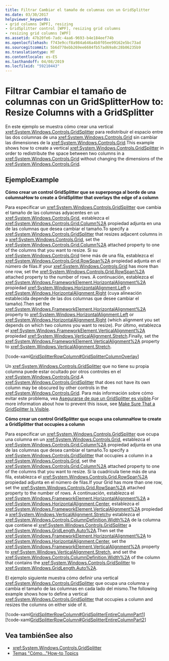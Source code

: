 ```yaml
---
title: Filtrar Cambiar el tamaño de columnas con un GridSplitter
ms.date: 03/30/2017
helpviewer_keywords:
- grid columns [WPF], resizing
- GridSplitter control [WPF], resizing grid columns
- resizing grid columns [WPF]
ms.assetid: 47b20fe6-7adc-4aa6-9693-b4e184eef74b
ms.openlocfilehash: f743e9ccf8a984a646a4b8f05ee99162e5bc73ad
ms.sourcegitcommit: 5b6d778ebb269ee6684fb57ad69a8c28b06235b9
ms.translationtype: MT
ms.contentlocale: es-ES
ms.lasthandoff: 04/08/2019
ms.locfileid: "59210443"
---
```

# <a name="how-to-resize-columns-with-a-gridsplitter"></a><span data-ttu-id="2ff9c-102">Filtrar Cambiar el tamaño de columnas con un GridSplitter</span><span class="sxs-lookup"><span data-stu-id="2ff9c-102">How to: Resize Columns with a GridSplitter</span></span>
<span data-ttu-id="2ff9c-103">En este ejemplo se muestra cómo crear una vertical <xref:System.Windows.Controls.GridSplitter> para redistribuir el espacio entre las dos columnas de una <xref:System.Windows.Controls.Grid> sin cambiar las dimensiones de la <xref:System.Windows.Controls.Grid>.</span><span class="sxs-lookup"><span data-stu-id="2ff9c-103">This example shows how to create a vertical <xref:System.Windows.Controls.GridSplitter> in order to redistribute the space between two columns in a <xref:System.Windows.Controls.Grid> without changing the dimensions of the <xref:System.Windows.Controls.Grid>.</span></span>  
  
## <a name="example"></a><span data-ttu-id="2ff9c-104">Ejemplo</span><span class="sxs-lookup"><span data-stu-id="2ff9c-104">Example</span></span>  
 **<span data-ttu-id="2ff9c-105">Cómo crear un control GridSplitter que se superponga al borde de una columna</span><span class="sxs-lookup"><span data-stu-id="2ff9c-105">How to create a GridSplitter that overlays the edge of a column</span></span>**  
  
 <span data-ttu-id="2ff9c-106">Para especificar un <xref:System.Windows.Controls.GridSplitter> que cambia el tamaño de las columnas adyacentes en un <xref:System.Windows.Controls.Grid>, establezca el <xref:System.Windows.Controls.Grid.Column%2A> propiedad adjunta en una de las columnas que desea cambiar el tamaño.</span><span class="sxs-lookup"><span data-stu-id="2ff9c-106">To specify a <xref:System.Windows.Controls.GridSplitter> that resizes adjacent columns in a <xref:System.Windows.Controls.Grid>, set the <xref:System.Windows.Controls.Grid.Column%2A> attached property to one of the columns that you want to resize.</span></span> <span data-ttu-id="2ff9c-107">Si su <xref:System.Windows.Controls.Grid> tiene más de una fila, establezca el <xref:System.Windows.Controls.Grid.RowSpan%2A> propiedad adjunta en el número de filas.</span><span class="sxs-lookup"><span data-stu-id="2ff9c-107">If your <xref:System.Windows.Controls.Grid> has more than one row, set the <xref:System.Windows.Controls.Grid.RowSpan%2A> attached property to the number of rows.</span></span> <span data-ttu-id="2ff9c-108">A continuación, establezca el <xref:System.Windows.FrameworkElement.HorizontalAlignment%2A> propiedad <xref:System.Windows.HorizontalAlignment.Left> o <xref:System.Windows.HorizontalAlignment.Right> (cuya alineación establecida depende de las dos columnas que desee cambiar el tamaño).</span><span class="sxs-lookup"><span data-stu-id="2ff9c-108">Then set the <xref:System.Windows.FrameworkElement.HorizontalAlignment%2A> property to <xref:System.Windows.HorizontalAlignment.Left> or <xref:System.Windows.HorizontalAlignment.Right> (which alignment you set depends on which two columns you want to resize).</span></span> <span data-ttu-id="2ff9c-109">Por último, establezca el <xref:System.Windows.FrameworkElement.VerticalAlignment%2A> propiedad <xref:System.Windows.VerticalAlignment.Stretch>.</span><span class="sxs-lookup"><span data-stu-id="2ff9c-109">Finally, set the <xref:System.Windows.FrameworkElement.VerticalAlignment%2A> property to <xref:System.Windows.VerticalAlignment.Stretch>.</span></span>  
  
 [!code-xaml[GridSplitterRowColumn#GridSplitterColumnOverlay](~/samples/snippets/csharp/VS_Snippets_Wpf/GridSplitterRowColumn/CS/Window1.xaml#gridsplittercolumnoverlay)]  
  
 <span data-ttu-id="2ff9c-110">Un <xref:System.Windows.Controls.GridSplitter> que no tiene su propia columna puede estar ocultado por otros controles en el <xref:System.Windows.Controls.Grid>.</span><span class="sxs-lookup"><span data-stu-id="2ff9c-110">A <xref:System.Windows.Controls.GridSplitter> that does not have its own column may be obscured by other controls in the <xref:System.Windows.Controls.Grid>.</span></span> <span data-ttu-id="2ff9c-111">Para más información sobre cómo evitar este problema, vea [Asegurarse de que un GridSplitter es visible](how-to-make-sure-that-a-gridsplitter-is-visible.md).</span><span class="sxs-lookup"><span data-stu-id="2ff9c-111">For more information about how to prevent this issue, see [Make Sure That a GridSplitter Is Visible](how-to-make-sure-that-a-gridsplitter-is-visible.md).</span></span>  
  
 **<span data-ttu-id="2ff9c-112">Cómo crear un control GridSplitter que ocupa una columna</span><span class="sxs-lookup"><span data-stu-id="2ff9c-112">How to create a GridSplitter that occupies a column</span></span>**  
  
 <span data-ttu-id="2ff9c-113">Para especificar un <xref:System.Windows.Controls.GridSplitter> que ocupa una columna en un <xref:System.Windows.Controls.Grid>, establezca el <xref:System.Windows.Controls.Grid.Column%2A> propiedad adjunta en una de las columnas que desea cambiar el tamaño.</span><span class="sxs-lookup"><span data-stu-id="2ff9c-113">To specify a <xref:System.Windows.Controls.GridSplitter> that occupies a column in a <xref:System.Windows.Controls.Grid>, set the <xref:System.Windows.Controls.Grid.Column%2A> attached property to one of the columns that you want to resize.</span></span> <span data-ttu-id="2ff9c-114">Si la cuadrícula tiene más de una fila, establezca el <xref:System.Windows.Controls.Grid.RowSpan%2A> propiedad adjunta en el número de filas.</span><span class="sxs-lookup"><span data-stu-id="2ff9c-114">If your Grid has more than one row, set the <xref:System.Windows.Controls.Grid.RowSpan%2A> attached property to the number of rows.</span></span> <span data-ttu-id="2ff9c-115">A continuación, establezca el <xref:System.Windows.FrameworkElement.HorizontalAlignment%2A> a <xref:System.Windows.HorizontalAlignment.Center>, establezca el <xref:System.Windows.FrameworkElement.VerticalAlignment%2A> propiedad a <xref:System.Windows.VerticalAlignment.Stretch>y establezca el <xref:System.Windows.Controls.ColumnDefinition.Width%2A> de la columna que contiene el <xref:System.Windows.Controls.GridSplitter> a <xref:System.Windows.GridLength.Auto%2A>.</span><span class="sxs-lookup"><span data-stu-id="2ff9c-115">Then set the <xref:System.Windows.FrameworkElement.HorizontalAlignment%2A> to <xref:System.Windows.HorizontalAlignment.Center>, set the <xref:System.Windows.FrameworkElement.VerticalAlignment%2A> property to <xref:System.Windows.VerticalAlignment.Stretch>, and set the <xref:System.Windows.Controls.ColumnDefinition.Width%2A> of the column that contains the <xref:System.Windows.Controls.GridSplitter> to <xref:System.Windows.GridLength.Auto%2A>.</span></span>  
  
 <span data-ttu-id="2ff9c-116">El ejemplo siguiente muestra cómo definir una vertical <xref:System.Windows.Controls.GridSplitter> que ocupa una columna y cambia el tamaño de las columnas en cada lado del mismo.</span><span class="sxs-lookup"><span data-stu-id="2ff9c-116">The following example shows how to define a vertical <xref:System.Windows.Controls.GridSplitter> that occupies a column and resizes the columns on either side of it.</span></span>  
  
 [!code-xaml[GridSplitterRowColumn#GridSplitterEntireColumnPart1](~/samples/snippets/csharp/VS_Snippets_Wpf/GridSplitterRowColumn/CS/Window1.xaml#gridsplitterentirecolumnpart1)]  
[!code-xaml[GridSplitterRowColumn#GridSplitterEntireColumnPart2](~/samples/snippets/csharp/VS_Snippets_Wpf/GridSplitterRowColumn/CS/Window1.xaml#gridsplitterentirecolumnpart2)]  
  
## <a name="see-also"></a><span data-ttu-id="2ff9c-117">Vea también</span><span class="sxs-lookup"><span data-stu-id="2ff9c-117">See also</span></span>

- <xref:System.Windows.Controls.GridSplitter>
- [<span data-ttu-id="2ff9c-118">Temas "Cómo..."</span><span class="sxs-lookup"><span data-stu-id="2ff9c-118">How-to Topics</span></span>](gridsplitter-how-to-topics.md)
